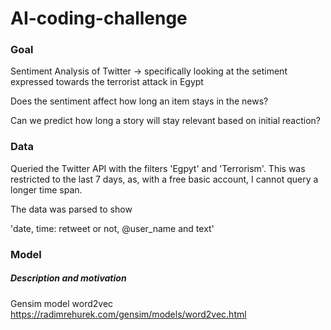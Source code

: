 # AI-coding-challenge

### Goal

Sentiment Analysis of Twitter -> specifically looking at the setiment expressed towards the terrorist attack in Egypt 

Does the sentiment affect how long an item stays in the news?

Can we predict how long a story will stay relevant based on initial reaction?

### Data 

Queried the Twitter API with the filters 'Egpyt' and 'Terrorism'. This was restricted to the last 7 days, as, with a free basic account, I cannot query a longer time span.

The data was parsed to show 

'date, time: retweet or not, @user_name and text'

### Model
##### Description and motivation

Gensim model word2vec https://radimrehurek.com/gensim/models/word2vec.html
